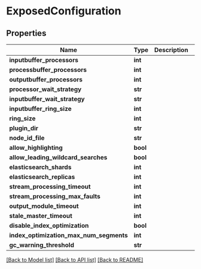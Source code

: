 # ExposedConfiguration

## Properties
Name | Type | Description | Notes
------------ | ------------- | ------------- | -------------
**inputbuffer_processors** | **int** |  | [optional] 
**processbuffer_processors** | **int** |  | [optional] 
**outputbuffer_processors** | **int** |  | [optional] 
**processor_wait_strategy** | **str** |  | [optional] 
**inputbuffer_wait_strategy** | **str** |  | [optional] 
**inputbuffer_ring_size** | **int** |  | [optional] 
**ring_size** | **int** |  | [optional] 
**plugin_dir** | **str** |  | [optional] 
**node_id_file** | **str** |  | [optional] 
**allow_highlighting** | **bool** |  | [optional] 
**allow_leading_wildcard_searches** | **bool** |  | [optional] 
**elasticsearch_shards** | **int** |  | [optional] 
**elasticsearch_replicas** | **int** |  | [optional] 
**stream_processing_timeout** | **int** |  | [optional] 
**stream_processing_max_faults** | **int** |  | [optional] 
**output_module_timeout** | **int** |  | [optional] 
**stale_master_timeout** | **int** |  | [optional] 
**disable_index_optimization** | **bool** |  | [optional] 
**index_optimization_max_num_segments** | **int** |  | [optional] 
**gc_warning_threshold** | **str** |  | [optional] 

[[Back to Model list]](../README.md#documentation-for-models) [[Back to API list]](../README.md#documentation-for-api-endpoints) [[Back to README]](../README.md)


